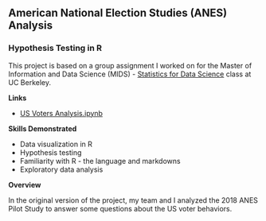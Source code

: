 ## American National Election Studies (ANES) Analysis
### Hypothesis Testing in R

This project is based on a group assignment I worked on for the Master of Information and Data Science (MIDS) - [Statistics for Data Science](https://www.ischool.berkeley.edu/courses/datasci/203) class at UC Berkeley. 

**Links**
* [US Voters Analysis.ipynb](US%20Voters%20Analysis.ipynb)

**Skills Demonstrated**

* Data visualization in R
* Hypothesis testing
* Familiarity with R - the language and markdowns 
* Exploratory data analysis


**Overview**

In the original version of the project, my team and I analyzed the 2018 ANES Pilot Study to answer some questions about the US voter behaviors. 
